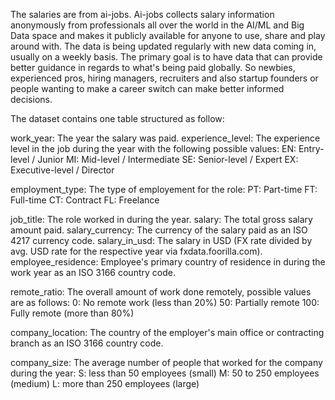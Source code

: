 The salaries are from ai-jobs. Ai-jobs collects salary information anonymously from professionals all over the world in the AI/ML and Big Data space and makes it publicly available for anyone to use, share and play around with. The data is being updated regularly with new data coming in, usually on a weekly basis.
The primary goal is to have data that can provide better guidance in regards to what's being paid globally. So newbies, experienced pros, hiring managers, recruiters and also startup founders or people wanting to make a career switch can make better informed decisions.

The dataset contains one table structured as follow:

work_year: The year the salary was paid.
experience_level: The experience level in the job during the year with the following possible values:
EN: Entry-level / Junior
MI: Mid-level / Intermediate
SE: Senior-level / Expert
EX: Executive-level / Director

employment_type: The type of employement for the role:
PT: Part-time
FT: Full-time
CT: Contract
FL: Freelance

job_title: The role worked in during the year.
salary: The total gross salary amount paid.
salary_currency: The currency of the salary paid as an ISO 4217 currency code.
salary_in_usd: The salary in USD (FX rate divided by avg. USD rate for the respective year via fxdata.foorilla.com).
employee_residence: Employee's primary country of residence in during the work year as an ISO 3166 country code.


remote_ratio: The overall amount of work done remotely, possible values are as follows:
0: No remote work (less than 20%)
50: Partially remote
100: Fully remote (more than 80%)


company_location: The country of the employer's main office or contracting branch as an ISO 3166 country code.


company_size: The average number of people that worked for the company during the year:
S: less than 50 employees (small)
M: 50 to 250 employees (medium)
L: more than 250 employees (large)
